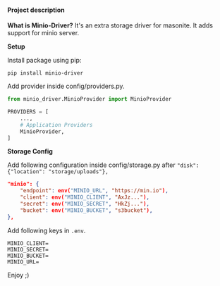 #### Project description

**What is Minio-Driver?**
It's an extra storage driver for masonite. It adds support for minio server.

**Setup**

Install package using pip:

```shell
pip install minio-driver
```

Add provider inside config/providers.py.

```python
from minio_driver.MinioProvider import MinioProvider

PROVIDERS = [
    ...,
    # Application Providers
    MinioProvider,
]
```

**Storage Config**

Add following configuration inside config/storage.py after `"disk": {"location": "storage/uploads"},`

```json
"minio": {
    "endpoint": env("MINIO_URL", "https://min.io"),
    "client": env("MINIO_CLIENT", "AxJz..."),
    "secret": env("MINIO_SECRET", "HkZj..."),
    "bucket": env("MINIO_BUCKET", "s3bucket"),
},
```

Add following keys in `.env`.

```
MINIO_CLIENT=
MINIO_SECRET=
MINIO_BUCKET=
MINIO_URL=
```

Enjoy ;)
